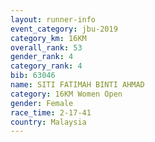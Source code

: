 ```yaml
---
layout: runner-info 
event_category: jbu-2019 
category_km: 16KM  
overall_rank: 53
gender_rank: 4
category_rank: 4
bib: 63046
name: SITI FATIMAH BINTI AHMAD
category: 16KM Women Open
gender: Female
race_time: 2-17-41
country: Malaysia
---
```

